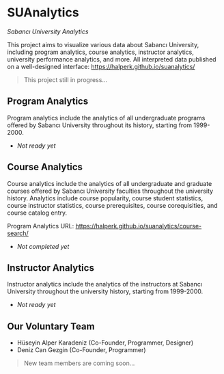# SUAnalytics

*Sabancı University Analytics*

This project aims to visualize various data about Sabancı University, including program analytics, course analytics, instructor analytics, university performance analytics, and more. All interpreted data published on a well-designed interface: https://halperk.github.io/suanalytics/

> This project still in progress...

Program Analytics
---------------

Program analytics include the analytics of all undergraduate programs offered by Sabancı University throughout its history, starting from 1999-2000.

- *Not ready yet*

Course Analytics
---------------

Course analytics include the analytics of all undergraduate and graduate courses offered by Sabancı University faculties throughout the university history. Analytics include course popularity, course student statistics, course instructor statistics, course prerequisites, course corequisities, and course catalog entry.

Program Analytics URL: https://halperk.github.io/suanalytics/course-search/

- *Not completed yet*

Instructor Analytics
---------------

Instructor analytics include the analytics of the instructors at Sabancı University throughout the university history, starting from 1999-2000.

- *Not ready yet*

Our Voluntary Team
---------------

- Hüseyin Alper Karadeniz (Co-Founder, Programmer, Designer)
- Deniz Can Gezgin (Co-Founder, Programmer)

> New team members are coming soon...
